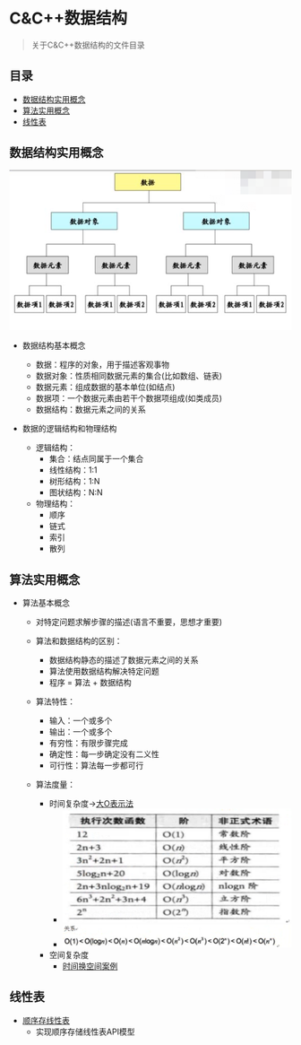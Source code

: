 # C&C++数据结构

> 关于C&C++数据结构的文件目录


## 目录

- [数据结构实用概念](#数据结构实用概念)
- [算法实用概念](#算法实用概念)
- [线性表](##线性表)

## 数据结构实用概念

![](数据结构基本概念.png)
- 数据结构基本概念
  - 数据：程序的对象，用于描述客观事物
  - 数据对象：性质相同数据元素的集合(比如数组、链表)
  - 数据元素：组成数据的基本单位(如结点)
  - 数据项：一个数据元素由若干个数据项组成(如类成员)
  - 数据结构：数据元素之间的关系

- 数据的逻辑结构和物理结构
  - 逻辑结构：
    - 集合：结点同属于一个集合
    - 线性结构：1:1
    - 树形结构：1:N
    - 图状结构：N:N
  - 物理结构：
    - 顺序
    - 链式
    - 索引
    - 散列

## 算法实用概念

- 算法基本概念
  - 对特定问题求解步骤的描述(语言不重要，思想才重要)
  - 算法和数据结构的区别：
    - 数据结构静态的描述了数据元素之间的关系
    - 算法使用数据结构解决特定问题
    - 程序 = 算法 + 数据结构
  - 算法特性：
    - 输入：一个或多个
    - 输出：一个或多个
    - 有穷性：有限步骤完成
    - 确定性：每一步确定没有二义性
    - 可行性：算法每一步都可行
  
  - 算法度量：
    - 时间复杂度->[大O表示法](00_数据结构和算法基本概念/00_大O表示法.cpp)
      - ![](00_数据结构和算法基本概念/大O表示法.png)
      - ![](00_数据结构和算法基本概念/大O表示法关系.png)
    - 空间复杂度
      - [时间换空间案例](00_数据结构和算法基本概念/01_时间换空间案例.cpp)
  
## 线性表

- [顺序存线性表](01_线性表/00_线性表顺序存储.c)
  - 实现顺序存储线性表API模型
